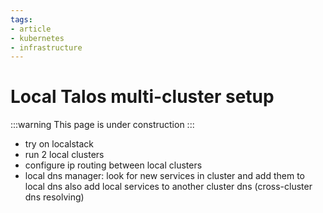 ```yaml
---
tags:
- article
- kubernetes
- infrastructure
---
```


# Local Talos multi-cluster setup

:::warning This page is under construction
:::

- try on localstack
- run 2 local clusters
- configure ip routing between local clusters
- local dns manager:
  look for new services in cluster and add them to local dns
  also add local services to another cluster dns (cross-cluster dns resolving)
